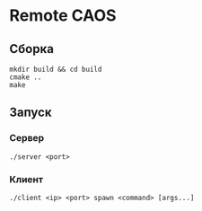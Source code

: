 # Remote CAOS

## Сборка 

```   
mkdir build && cd build
cmake ..
make
```

## Запуск


### Сервер

```
./server <port>
```

### Клиент

```
./client <ip> <port> spawn <command> [args...] 
```